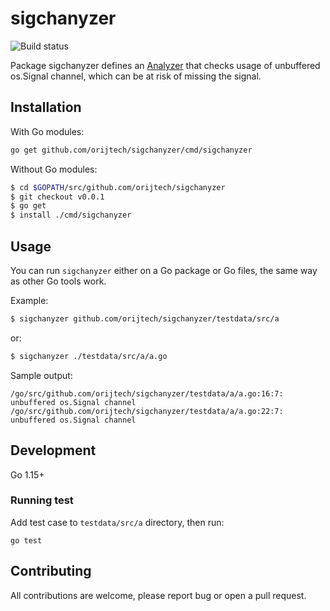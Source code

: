# sigchanyzer

![Build status](https://github.com/orijtech/sigchanyzer/workflows/Go/badge.svg?branch=master)

Package sigchanyzer defines an [Analyzer](analyzer_link) that checks usage of unbuffered os.Signal channel, which can be at
risk of missing the signal.

## Installation

With Go modules:

```sh
go get github.com/orijtech/sigchanyzer/cmd/sigchanyzer
```

Without Go modules:

```sh
$ cd $GOPATH/src/github.com/orijtech/sigchanyzer
$ git checkout v0.0.1
$ go get
$ install ./cmd/sigchanyzer
```

## Usage

You can run `sigchanyzer` either on a Go package or Go files, the same way as
other Go tools work.

Example:

```sh
$ sigchanyzer github.com/orijtech/sigchanyzer/testdata/src/a
```

or:

```sh
$ sigchanyzer ./testdata/src/a/a.go
```

Sample output:

```text
/go/src/github.com/orijtech/sigchanyzer/testdata/a/a.go:16:7: unbuffered os.Signal channel
/go/src/github.com/orijtech/sigchanyzer/testdata/a/a.go:22:7: unbuffered os.Signal channel
```
 
## Development

Go 1.15+

### Running test

Add test case to `testdata/src/a` directory, then run:

```shell script
go test
```

## Contributing

All contributions are welcome, please report bug or open a pull request.

[analyzer_link]: https://pkg.go.dev/golang.org/x/tools/go/analysis#Analyzer
